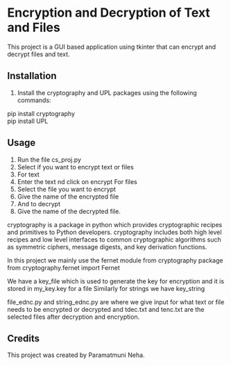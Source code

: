 # Encryption and Decryption of Text and Files

This project is a GUI based application using tkinter that can encrypt and decrypt files and text.

## Installation

1. Install the cryptography and UPL packages using the following commands:

pip install cryptography\
pip install UPL


## Usage

1. Run the file cs_proj.py
2. Select if you want to encrypt text or files
3. For text 
4. Enter the text nd click on encrypt
For files
5. Select the file you want to encrypt
6. Give the name of the encrypted file 
7. And to decrypt 
8. Give the name of the decrypted file.


cryptography is a package in python which provides cryptographic recipes and primitives to Python developers.
cryptography includes both high level recipes and low level interfaces to common cryptographic algorithms such as symmetric ciphers, message digests, and key derivation functions.

In this project we mainly use the fernet module from cryptography package
from cryptography.fernet import Fernet

We have a key_file which is used to generate the key for encryption and it is stored in my_key.key for a file
Similarly for strings we have key_string

file_ednc.py and string_ednc.py are where we give input for what text or file needs to be encrypted or decrypted and tdec.txt and tenc.txt are the selected files after decryption and encryption.


## Credits

This project was created by Paramatmuni Neha.
